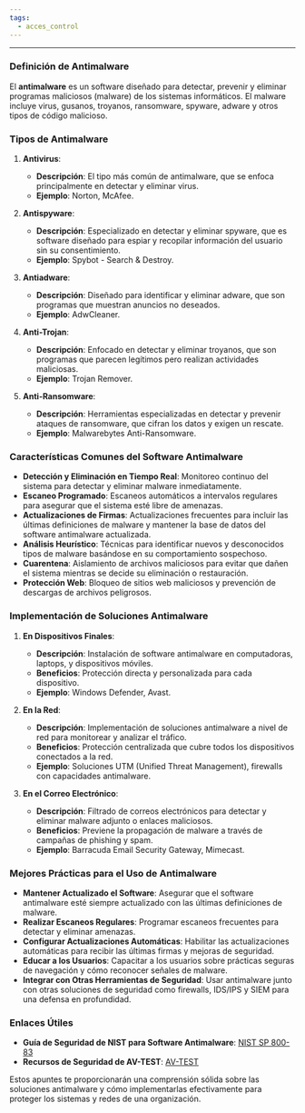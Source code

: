```yaml
---
tags:
  - acces_control
---
```

---
### Definición de Antimalware
El **antimalware** es un software diseñado para detectar, prevenir y eliminar programas maliciosos (malware) de los sistemas informáticos. El malware incluye virus, gusanos, troyanos, ransomware, spyware, adware y otros tipos de código malicioso.

### Tipos de Antimalware
1. **Antivirus**:
   - **Descripción**: El tipo más común de antimalware, que se enfoca principalmente en detectar y eliminar virus.
   - **Ejemplo**: Norton, McAfee.

2. **Antispyware**:
   - **Descripción**: Especializado en detectar y eliminar spyware, que es software diseñado para espiar y recopilar información del usuario sin su consentimiento.
   - **Ejemplo**: Spybot - Search & Destroy.

3. **Antiadware**:
   - **Descripción**: Diseñado para identificar y eliminar adware, que son programas que muestran anuncios no deseados.
   - **Ejemplo**: AdwCleaner.

4. **Anti-Trojan**:
   - **Descripción**: Enfocado en detectar y eliminar troyanos, que son programas que parecen legítimos pero realizan actividades maliciosas.
   - **Ejemplo**: Trojan Remover.

5. **Anti-Ransomware**:
   - **Descripción**: Herramientas especializadas en detectar y prevenir ataques de ransomware, que cifran los datos y exigen un rescate.
   - **Ejemplo**: Malwarebytes Anti-Ransomware.

### Características Comunes del Software Antimalware
- **Detección y Eliminación en Tiempo Real**: Monitoreo continuo del sistema para detectar y eliminar malware inmediatamente.
- **Escaneo Programado**: Escaneos automáticos a intervalos regulares para asegurar que el sistema esté libre de amenazas.
- **Actualizaciones de Firmas**: Actualizaciones frecuentes para incluir las últimas definiciones de malware y mantener la base de datos del software antimalware actualizada.
- **Análisis Heurístico**: Técnicas para identificar nuevos y desconocidos tipos de malware basándose en su comportamiento sospechoso.
- **Cuarentena**: Aislamiento de archivos maliciosos para evitar que dañen el sistema mientras se decide su eliminación o restauración.
- **Protección Web**: Bloqueo de sitios web maliciosos y prevención de descargas de archivos peligrosos.

### Implementación de Soluciones Antimalware
1. **En Dispositivos Finales**:
   - **Descripción**: Instalación de software antimalware en computadoras, laptops, y dispositivos móviles.
   - **Beneficios**: Protección directa y personalizada para cada dispositivo.
   - **Ejemplo**: Windows Defender, Avast.

2. **En la Red**:
   - **Descripción**: Implementación de soluciones antimalware a nivel de red para monitorear y analizar el tráfico.
   - **Beneficios**: Protección centralizada que cubre todos los dispositivos conectados a la red.
   - **Ejemplo**: Soluciones UTM (Unified Threat Management), firewalls con capacidades antimalware.

3. **En el Correo Electrónico**:
   - **Descripción**: Filtrado de correos electrónicos para detectar y eliminar malware adjunto o enlaces maliciosos.
   - **Beneficios**: Previene la propagación de malware a través de campañas de phishing y spam.
   - **Ejemplo**: Barracuda Email Security Gateway, Mimecast.

### Mejores Prácticas para el Uso de Antimalware
- **Mantener Actualizado el Software**: Asegurar que el software antimalware esté siempre actualizado con las últimas definiciones de malware.
- **Realizar Escaneos Regulares**: Programar escaneos frecuentes para detectar y eliminar amenazas.
- **Configurar Actualizaciones Automáticas**: Habilitar las actualizaciones automáticas para recibir las últimas firmas y mejoras de seguridad.
- **Educar a los Usuarios**: Capacitar a los usuarios sobre prácticas seguras de navegación y cómo reconocer señales de malware.
- **Integrar con Otras Herramientas de Seguridad**: Usar antimalware junto con otras soluciones de seguridad como firewalls, IDS/IPS y SIEM para una defensa en profundidad.

### Enlaces Útiles
- **Guía de Seguridad de NIST para Software Antimalware**: [NIST SP 800-83](https://csrc.nist.gov/publications/detail/sp/800-83/rev-1/final)
- **Recursos de Seguridad de AV-TEST**: [AV-TEST](https://www.av-test.org/en/)

Estos apuntes te proporcionarán una comprensión sólida sobre las soluciones antimalware y cómo implementarlas efectivamente para proteger los sistemas y redes de una organización.